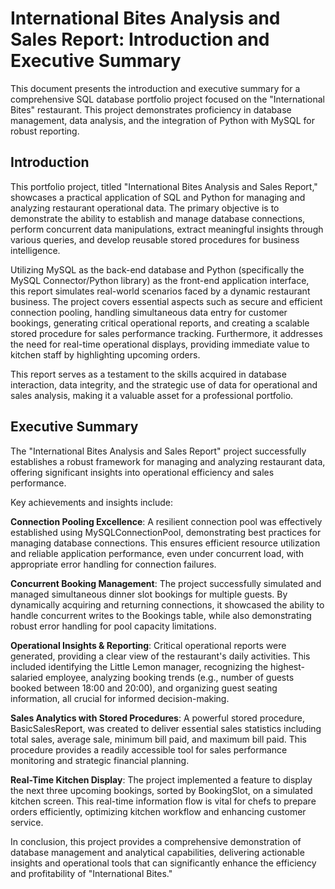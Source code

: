 

# International Bites Analysis and Sales Report: Introduction and Executive Summary
This document presents the introduction and executive summary for a comprehensive SQL database portfolio project focused on the "International Bites" restaurant. This project demonstrates proficiency in database management, data analysis, and the integration of Python with MySQL for robust reporting.

## Introduction
This portfolio project, titled "International Bites Analysis and Sales Report," showcases a practical application of SQL and Python for managing and analyzing restaurant operational data. The primary objective is to demonstrate the ability to establish and manage database connections, perform concurrent data manipulations, extract meaningful insights through various queries, and develop reusable stored procedures for business intelligence.

Utilizing MySQL as the back-end database and Python (specifically the MySQL Connector/Python library) as the front-end application interface, this report simulates real-world scenarios faced by a dynamic restaurant business. The project covers essential aspects such as secure and efficient connection pooling, handling simultaneous data entry for customer bookings, generating critical operational reports, and creating a scalable stored procedure for sales performance tracking. Furthermore, it addresses the need for real-time operational displays, providing immediate value to kitchen staff by highlighting upcoming orders.

This report serves as a testament to the skills acquired in database interaction, data integrity, and the strategic use of data for operational and sales analysis, making it a valuable asset for a professional portfolio.

## Executive Summary
The "International Bites Analysis and Sales Report" project successfully establishes a robust framework for managing and analyzing restaurant data, offering significant insights into operational efficiency and sales performance.

Key achievements and insights include:

**Connection Pooling Excellence**: A resilient connection pool was effectively established using MySQLConnectionPool, demonstrating best practices for managing database connections. This ensures efficient resource utilization and reliable application performance, even under concurrent load, with appropriate error handling for connection failures.

**Concurrent Booking Management**: The project successfully simulated and managed simultaneous dinner slot bookings for multiple guests. By dynamically acquiring and returning connections, it showcased the ability to handle concurrent writes to the Bookings table, while also demonstrating robust error handling for pool capacity limitations.

**Operational Insights & Reporting**: Critical operational reports were generated, providing a clear view of the restaurant's daily activities. This included identifying the Little Lemon manager, recognizing the highest-salaried employee, analyzing booking trends (e.g., number of guests booked between 18:00 and 20:00), and organizing guest seating information, all crucial for informed decision-making.

**Sales Analytics with Stored Procedures**: A powerful stored procedure, BasicSalesReport, was created to deliver essential sales statistics including total sales, average sale, minimum bill paid, and maximum bill paid. This procedure provides a readily accessible tool for sales performance monitoring and strategic financial planning.

**Real-Time Kitchen Display**: The project implemented a feature to display the next three upcoming bookings, sorted by BookingSlot, on a simulated kitchen screen. This real-time information flow is vital for chefs to prepare orders efficiently, optimizing kitchen workflow and enhancing customer service.

In conclusion, this project provides a comprehensive demonstration of database management and analytical capabilities, delivering actionable insights and operational tools that can significantly enhance the efficiency and profitability of "International Bites."